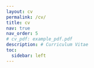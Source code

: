 ```yaml
---
layout: cv
permalink: /cv/
title: cv
nav: true
nav_order: 5
# cv_pdf: example_pdf.pdf
description: # Curriculum Vitae
toc:
  sidebar: left
---
```

